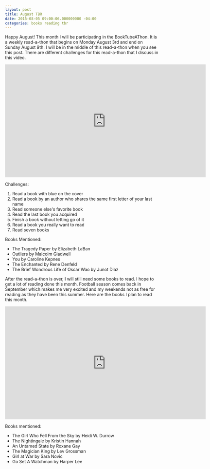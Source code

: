 ```yaml
---
layout: post
title: August TBR
date: 2015-08-05 09:00:06.000000000 -04:00
categories: books reading tbr
---
```

<p>Happy August! This month I will be participating in the BookTubeAThon. It is a weekly read-a-thon that begins on Monday August 3rd and end on Sunday August 9th. I will be in the middle of this read-a-thon when you see this post. There are different challenges for this read-a-thon that I discuss in this video.</p>
 <iframe width="660" height="371" src="https://www.youtube.com/embed/Tycgbgn1jjw?feature=oembed"
    frameborder="0" allowfullscreen></iframe>
<p>Challenges:</p>
<ol>
<li>Read a book with blue on the cover</li>
<li>Read a book by an author who shares the same first letter of your last name</li>
<li>Read someone else's favorite book</li>
<li>Read the last book you acquired</li>
<li>Finish a book without letting go of it</li>
<li>Read a book you really want to read</li>
<li>Read seven books</li>
</ol>
<p>Books Mentioned:</p>
<ul>
<li>The Tragedy Paper by Elizabeth LaBan</li>
<li>Outliers by Malcolm Gladwell</li>
<li>You by Caroline Kepnes</li>
<li>The Enchanted by Rene Denfeld</li>
<li>The Brief Wondrous Life of Oscar Wao by Junot Diaz</li>
</ul>
<p>After the read-a-thon is over, I will still need some books to read. I hope to get a lot of reading done this month. Football season comes back in September which makes me very excited and my weekends not as free for reading as they have been this summer. Here are the books I plan to read this month.</p>
<iframe width="660" height="371" src="https://www.youtube.com/embed/t4aasEj9kg0?feature=oembed"
    frameborder="0" allowfullscreen></iframe>
<p>Books mentioned:</p>
<ul>
<li>The Girl Who Fell From the Sky by Heidi W. Durrow</li>
<li>The Nightingale by Kristin Hannah</li>
<li>An Untamed State by Roxane Gay</li>
<li>The Magician King by Lev Grossman</li>
<li>Girl at War by Sara Novic</li>
<li>Go Set A Watchman by Harper Lee</li>
</ul>
<p>&nbsp;</p>
